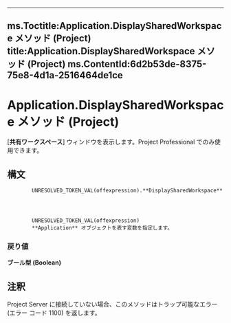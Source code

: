 

---
ms.Toctitle:Application.DisplaySharedWorkspace メソッド (Project)
title:Application.DisplaySharedWorkspace メソッド (Project)
ms.ContentId:6d2b53de-8375-75e8-4d1a-2516464de1ce
---
# Application.DisplaySharedWorkspace メソッド (Project)




[**共有ワークスペース**] ウィンドウを表示します。Project Professional でのみ使用できます。

## 構文

            UNRESOLVED_TOKEN_VAL(offexpression).**DisplaySharedWorkspace**




            UNRESOLVED_TOKEN_VAL(offexpression)
            **Application** オブジェクトを表す変数を指定します。

### 戻り値
**ブール型 (Boolean)**





## 注釈
Project Server に接続していない場合、このメソッドはトラップ可能なエラー (エラー コード 1100) を返します。




